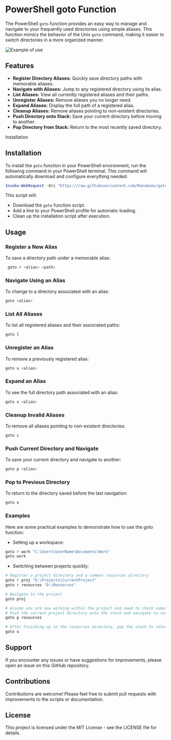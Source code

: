 # PowerShell goto Function

The PowerShell `goto` function provides an easy way to manage and navigate to your frequently used directories using simple aliases. This function mimics the behavior of the Unix `goto` command, making it easier to switch directories in a more organized manner.

![Example of use](https://raw.githubusercontent.com/Ranamzes/goto-powershell/main/assets/example.gif)

## Features

- **Register Directory Aliases:** Quickly save directory paths with memorable aliases.
- **Navigate with Aliases:** Jump to any registered directory using its alias.
- **List Aliases:** View all currently registered aliases and their paths.
- **Unregister Aliases:** Remove aliases you no longer need.
- **Expand Aliases:** Display the full path of a registered alias.
- **Cleanup Aliases:** Remove aliases pointing to non-existent directories.
- **Push Directory onto Stack:** Save your current directory before moving to another.
- **Pop Directory from Stack:** Return to the most recently saved directory.

Installation
## Installation

To install the `goto` function in your PowerShell environment, run the following command in your PowerShell terminal. This command will automatically download and configure everything needed:

```powershell
Invoke-WebRequest -Uri "https://raw.githubusercontent.com/Ranamzes/goto-powershell/main/InstallGoto.ps1" -OutFile "$env:TEMP\InstallGoto.ps1"; & "$env:TEMP\InstallGoto.ps1"; Remove-Item "$env:TEMP\InstallGoto.ps1"
```

This script will:

- Download the `goto` function script.
- Add a line to your PowerShell profile for automatic loading.
- Clean up the installation script after execution.

## Usage

### Register a New Alias

To save a directory path under a memorable alias:
```powershell
 goto r <alias> <path>
```

### Navigate Using an Alias

To change to a directory associated with an alias:
```powershell
goto <alias>
```

### List All Aliases

To list all registered aliases and their associated paths:
```powershell
goto l
```

### Unregister an Alias

To remove a previously registered alias:
```powershell
goto u <alias>
```

### Expand an Alias

To see the full directory path associated with an alias:
```powershell
goto x <alias>
```

### Cleanup Invalid Aliases

To remove all aliases pointing to non-existent directories:
```powershell
goto c
```

### Push Current Directory and Navigate

To save your current directory and navigate to another:
```powershell
goto p <alias>
```

### Pop to Previous Directory

To return to the directory saved before the last navigation:
```powershell
goto o
```

### Examples

Here are some practical examples to demonstrate how to use the goto function:

- Setting up a workspace:
```powershell
goto r work "C:\Users\UserName\Documents\Work"
goto work
```

- Switching between projects quickly:
```powershell
# Register a project directory and a common resources directory
goto r proj "D:\Projects\CurrentProject"
goto r resources "D:\Resources"

# Navigate to the project
goto proj

# Assume you are now working within the project and need to check something in resources
# Push the current project directory onto the stack and navigate to resources
goto p resources

# After finishing up in the resources directory, pop the stack to return to the project
goto o
```


## Support

If you encounter any issues or have suggestions for improvements, please open an issue on this GitHub repository.

## Contributions

Contributions are welcome! Please feel free to submit pull requests with improvements to the scripts or documentation.

## License

This project is licensed under the MIT License - see the LICENSE file for details.
